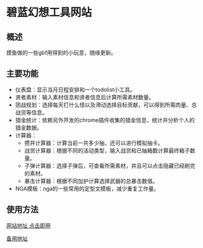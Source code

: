# 碧蓝幻想工具网站

## 概述

摸鱼做的一些gbf用得到的小玩意，随缘更新。

## 主要功能

- 仪表盘：显示当月日程安排和一个todolist小工具。
- 贤者素材：输入素材信息和贤者信息后计算所需素材数量。
- 团战规划：选择每天打什么怪以及滑动选择目标贡献，可以得到所需肉量、总战货等信息。
- 猎金统计：依赖另外开发的chrome插件收集的猎金信息，统计并分析个人的猎金数据。
- 计算器：
  - 攒井计算器：计算当前一共多少抽，还可以进行模拟抽卡。
  - 战货计算器：根据不同的活动类型，输入战货和已抽箱数计算最终箱子数量。
  - 子弹计算器：选择子弹后，可查看所需素材，并且可以点击隐藏已经刷完的素材。
  - 暴击计算器：根据不同加护计算选择武器的总暴击数值。
- NGA模板：nga的一些常用的定型文模板，减少重复工作量。
## 使用方法

[网站地址 点击即用](https://waaatanuki.github.io/gbf-app/) 

[备用地址](https://waaatanuki.gitee.io/gbf-app/)